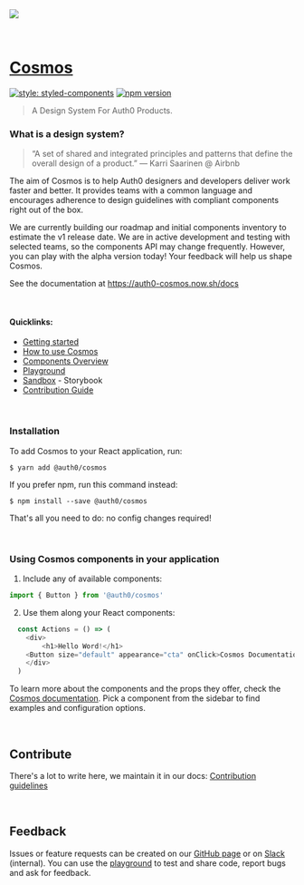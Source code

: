 
<img src="https://cdn.auth0.com/website/cosmos/github/readme-header.png">


&nbsp;

# [Cosmos](https://auth0-cosmos.now.sh/)

[![style: styled-components](https://img.shields.io/badge/style-%F0%9F%92%85%20styled--components-orange.svg?colorB=daa357&colorA=db748e)](https://github.com/styled-components/styled-components) [![npm version](https://img.shields.io/npm/v/@auth0/cosmos.svg)](https://npmjs.com/@auth0/cosmos)

> A Design System For Auth0 Products.

### What is a design system?

> “A set of shared and integrated principles and patterns that define the overall design of a product.” — Karri Saarinen @ Airbnb

The aim of Cosmos is to help Auth0 designers and developers deliver work faster and better. It provides teams with a common language and encourages adherence to design guidelines with compliant components right out of the box.

We are currently building our roadmap and initial components inventory to estimate the v1 release date. We are in active development and testing with selected teams, so the components API may change frequently. However, you can play with the alpha version today! Your feedback will help us shape Cosmos.

See the documentation at https://auth0-cosmos.now.sh/docs

&nbsp;
&nbsp;

#### Quicklinks:

- [Getting started](https://auth0-cosmos.now.sh/docs/)
- [How to use Cosmos](https://auth0-cosmos.now.sh/docs/#/usage)
- [Components Overview](https://auth0-cosmos.now.sh/docs/#/overview)
- [Playground](https://auth0-cosmos.now.sh/docs/#/playground) 
- [Sandbox](https://auth0-cosmos.now.sh/sandbox) - Storybook
- [Contribution Guide](https://auth0-cosmos.now.sh/docs/#/contribution-guide)


&nbsp;
&nbsp;

### Installation

To add Cosmos to your React application, run:

```
$ yarn add @auth0/cosmos
```

If you prefer npm, run this command instead:

```
$ npm install --save @auth0/cosmos
```

That's all you need to do: no config changes required!

&nbsp;
&nbsp;

### Using Cosmos components in your application

1. Include any of available components:

```js
import { Button } from '@auth0/cosmos'
```

2. Use them along your React components:

```js
  const Actions = () => (
    <div>
      	<h1>Hello Word!</h1>
	<Button size="default" appearance="cta" onClick>Cosmos Documentation</Button>
    </div>
  )
```
            
To learn more about the components and the props they offer, check the [Cosmos documentation](https://auth0-cosmos.now.sh/docs/#/). Pick a component from the sidebar to find examples and configuration options. 


&nbsp;
&nbsp;

## Contribute

There's a lot to write here, we maintain it in our docs: [Contribution guidelines](https://auth0-cosmos.now.sh/docs/#/contribution-guide) 

&nbsp;
&nbsp;

## Feedback

Issues or feature requests can be created on our [GitHub page](https://github.com/auth0/cosmos/issues) or on [Slack](https://auth0.slack.com/messages/C5ZK0DD8X) (internal). You can use the [playground](https://auth0-cosmos.now.sh/docs/#/playground) to test and share code, report bugs and ask for feedback.
